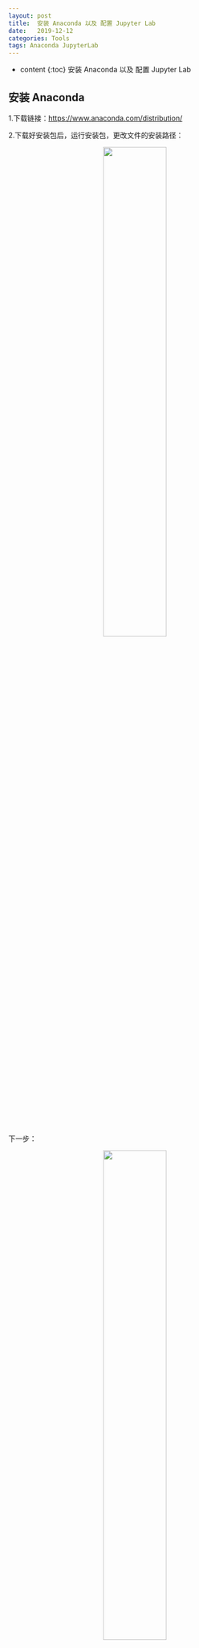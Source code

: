 ```yaml
---
layout: post
title:  安装 Anaconda 以及 配置 Jupyter Lab
date:   2019-12-12
categories: Tools
tags: Anaconda JupyterLab
---
```

* content
{:toc}
安装 Anaconda 以及 配置 Jupyter Lab











## 安装 Anaconda

1.下载链接：<https://www.anaconda.com/distribution/>

2.下载好安装包后，运行安装包，更改文件的安装路径：

<center>
    <img src="https://raw.githubusercontent.com/HG1227/image/master/img_tuchuang/20200110104614.jpg" width="50%" height="50%"/>
</center>

下一步：

<center>
    <img src="https://raw.githubusercontent.com/HG1227/image/master/img_tuchuang/20200110104912.png" width="50%" height="50%"/>
</center>

后面默认即可：

<center>
    <img src="https://raw.githubusercontent.com/HG1227/image/master/img_tuchuang/20200110105053.png" width="50%" height="50%"/>
</center>



3.在用 Anaconda 新建一个环境时显示错误

```
ProxyError: Conda cannot proceed due to an error in your proxy 
configuration. Check for typos and other configuration errors in any 
'.netrc' file in your home directory, any environment variables ending 
in '_PROXY', and any other system-wide proxy configuration settings

```

**解决办法：**

关掉win10的代理

<center>
    <img src="https://raw.githubusercontent.com/HG1227/image/master/img_tuchuang/20200110105519.png" width="50%" height="50%"/>
</center>

4.安装完成后，在命令行cmd中输入python（小写）会显示如下。

<center>
    <img src="https://raw.githubusercontent.com/HG1227/image/master/img_tuchuang/20200110111653.png"/>
</center>

5.将原来python加入Anoconda中。
在Anoconda中，用户以后安装的python会存放在envs中。如果在cmd中输入conda info -e 或者 conda info --envs 就可以得到你安装的python信息。

<center>
    <img src="https://raw.githubusercontent.com/HG1227/image/master/img_tuchuang/20200110111741.png"/>
</center>

在命令行中输入：

```
conda create --name python37 python=3.7
```

创建一个名为python37的环境，指定Python版本是3.7（不用管是3.7.x，conda会为我们自动寻找3.7.x中的最新版本）

<center>
    <img src="https://raw.githubusercontent.com/HG1227/image/master/img_tuchuang/20200110111906.png"/>
</center>

输入y

<center>
    <img src="https://raw.githubusercontent.com/HG1227/image/master/img_tuchuang/20200110111950.png"/>
</center>

（其实就是在envs中创建了一个python37的文件夹，这个也就是安装python37的一个安装目录。了解这个原理之后，就可以轻松将原来的环境转到Aconda进行管理。）
直接将你原来安装python的整个文件夹拷贝到envs的目录下。
然后你再用conda info -e 命令，就会发现多了一个你添加的文件夹的名字的python。

<center>
    <img src="https://raw.githubusercontent.com/HG1227/image/master/img_tuchuang/20200110112056.png"/>
</center>

6.安装好后，使用activate激活某个环境

```
activate python37
```

并输入如下查看版本信息：

```
python --version
```

<center>
    <img src="https://raw.githubusercontent.com/HG1227/image/master/img_tuchuang/20200110112217.png"/>
</center>

如果想返回默认的python 3.7环境，运行

```
deactivate python37 
```





## 配置 Jupyter Lab 作为桌面级应用程序

安装好  Anaconda 之后，配置 Jupyter Lab (自己安装的 Anaconda 默认集成 Jupyter Lab)

### 更改默认工作目录

默认情况下，Jupyter Lab 将 c: / users / username 设置为默认目录。 我们可以更改默认目录，以便更容易地管理项目。

- 首先生成配置文件

```
Jupyter notebook --generate-config
```

​	这会生成一个配置文件，路径终端会给出。

<center>  
<img src="https://raw.githubusercontent.com/HG1227/image/master/img_tuchuang/20200110110010.png"/>
</center>

- 打开配置文件

找到`c.NotebookApp.notebook`，添上自己想要的默认打开路径。注意反斜杠`\`要改为斜杠`/`。或者在路径前添加字符`u`:（将前面的注释符 `# ` 去掉）

```
c.NotebookApp.notebook_dir = u'F:\GithubWorkspace'
```

<center>
    <img src="https://raw.githubusercontent.com/HG1227/image/master/img_tuchuang/20200110110311.png"/>
</center>

再重新运行 Jupyter Lab 可以看到效果 。

### 在 Chrome 应用模式下运行

我们可以使用 chrome 浏览器的应用程序模式将 Jupyter Lab 转换成一个独立的桌面应用程序。 这样可以删除所有不必要的工具栏和用户界面，并给人一种本地应用程序或 IDE 的感觉，体验更流畅！

很简单！打开 Jupyter Lab 的配置文件，在最后面添加一行即可！

```
c.NotebookApp.browser = 'C:/Program Files (x86)/Google/Chrome/Application/chrome.exe --app=%s'

```

<center>
    <img src="https://raw.githubusercontent.com/HG1227/image/master/img_tuchuang/20200110110637.png"/>
</center>

终端输入

```
jupyter lab
```

<center>
    <img src="https://raw.githubusercontent.com/HG1227/image/master/img_tuchuang/20200110110758.png" width="50%" height="50%"/>
</center>

### 创建快捷方式

每次都通过命令行来打开 Jupyter Lab 确实麻烦。

写个`.bat`文件就好啦。

在文件的安装路径 `D:\Application\anaconda\Menu`

<center>
    <img src="https://raw.githubusercontent.com/HG1227/image/master/img_tuchuang/20200110111019.png"/>
</center>

美观一点可以，可以搞个 ICON 什么的。

<center>
    <img src="https://raw.githubusercontent.com/HG1227/image/master/img_tuchuang/20200110111103.png"/>
</center>



## 参考

1. <a href="https://blog.csdn.net/weixin_37641832/article/details/94437445" target=""> 在 Windows 上安装和配置 Jupyter Lab 作为桌面级应用程序</a>
2. <a href="https://blog.csdn.net/dushilian/article/details/89644210" target="">基于（已安装）python3.7的anaconda安装及环境变量配置</a>
3. <a href="http://liuchengxu.org/pelican-blog/jupyter-notebook-tips.html" target="">27 个Jupyter Notebook的小提示与技巧</a>
4. <a href="https://blog.csdn.net/qq_40644583/article/details/82790636" target="">python3环境搭建（利用Anaconda+pycharm）完整版</a>

